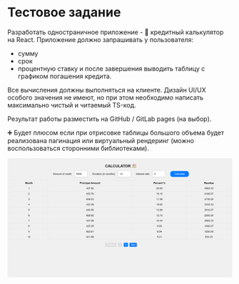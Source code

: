 # Тестовое задание

Разработать одностраничное приложение - 🧮 кредитный калькулятор на React.
Приложение должно запрашивать у пользователя:

- сумму
- срок
- процентную ставку
  и после завершения выводить таблицу с графиком погашения кредита.

Все вычисления должны выполняться на клиенте. Дизайн UI/UX особого значения не имеют, но при этом необходимо написать максимально чистый и читаемый TS-код.

Результат работы разместить на GitHub / GitLab pages (на выбор).

➕ Будет плюсом если при отрисовке таблицы большого объема будет реализована пагинация или виртуальный рендеринг (можно воспользоваться сторонними библиотеками).

![alt text](image.png)
